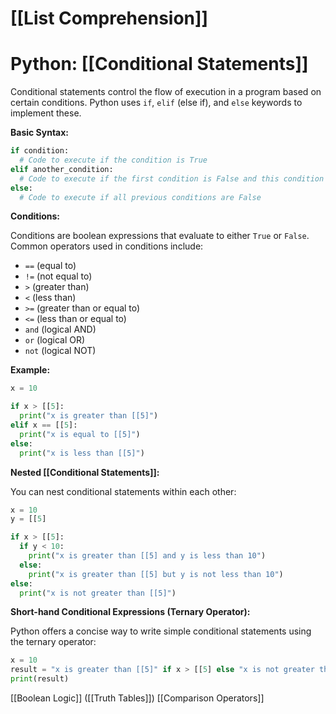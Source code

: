 # [[List Comprehension]]
# Python: [[Conditional Statements]] 
Conditional statements control the flow of execution in a program based on certain conditions.  Python uses `if`, `elif` (else if), and `else` keywords to implement these.

**Basic Syntax:**

```python
if condition:
  # Code to execute if the condition is True
elif another_condition:
  # Code to execute if the first condition is False and this condition is True
else:
  # Code to execute if all previous conditions are False
```

**Conditions:**

Conditions are boolean expressions that evaluate to either `True` or `False`.  Common operators used in conditions include:

* `==` (equal to)
* `!=` (not equal to)
* `>` (greater than)
* `<` (less than)
* `>=` (greater than or equal to)
* `<=` (less than or equal to)
* `and` (logical AND)
* `or` (logical OR)
* `not` (logical NOT)


**Example:**

```python
x = 10

if x > [[5]:
  print("x is greater than [[5]")
elif x == [[5]:
  print("x is equal to [[5]")
else:
  print("x is less than [[5]")
```

**Nested [[Conditional Statements]]:**

You can nest conditional statements within each other:

```python
x = 10
y = [[5]

if x > [[5]:
  if y < 10:
    print("x is greater than [[5] and y is less than 10")
  else:
    print("x is greater than [[5] but y is not less than 10")
else:
  print("x is not greater than [[5]")
```

**Short-hand Conditional Expressions (Ternary Operator):**

Python offers a concise way to write simple conditional statements using the ternary operator:

```python
x = 10
result = "x is greater than [[5]" if x > [[5] else "x is not greater than [[5]"
print(result)
```

[[Boolean Logic]]  ([[Truth Tables]]) [[Comparison Operators]]
